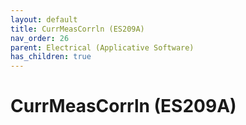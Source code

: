 ```yaml
---
layout: default
title: CurrMeasCorrln (ES209A)
nav_order: 26
parent: Electrical (Applicative Software)
has_children: true
---
```

# CurrMeasCorrln (ES209A)
